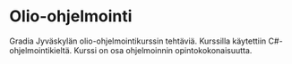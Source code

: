 # Olio-ohjelmointi

Gradia Jyväskylän olio-ohjelmointikurssin tehtäviä. Kurssilla käytettiin C#-ohjelmointikieltä. Kurssi on osa ohjelmoinnin opintokokonaisuutta.

# 
